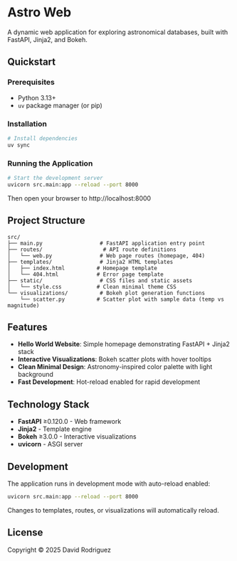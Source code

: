 # Astro Web

A dynamic web application for exploring astronomical databases, built with FastAPI, Jinja2, and Bokeh.

## Quickstart

### Prerequisites

- Python 3.13+
- `uv` package manager (or pip)

### Installation

```bash
# Install dependencies
uv sync
```

### Running the Application

```bash
# Start the development server
uvicorn src.main:app --reload --port 8000
```

Then open your browser to http://localhost:8000

## Project Structure

```
src/
├── main.py                  # FastAPI application entry point
├── routes/                   # API route definitions
│   └── web.py               # Web page routes (homepage, 404)
├── templates/               # Jinja2 HTML templates
│   ├── index.html          # Homepage template
│   └── 404.html            # Error page template
├── static/                  # CSS files and static assets
│   └── style.css           # Clean minimal theme CSS
└── visualizations/          # Bokeh plot generation functions
    └── scatter.py          # Scatter plot with sample data (temp vs magnitude)
```

## Features

- **Hello World Website**: Simple homepage demonstrating FastAPI + Jinja2 stack
- **Interactive Visualizations**: Bokeh scatter plots with hover tooltips
- **Clean Minimal Design**: Astronomy-inspired color palette with light background
- **Fast Development**: Hot-reload enabled for rapid development

## Technology Stack

- **FastAPI** ≥0.120.0 - Web framework
- **Jinja2** - Template engine
- **Bokeh** ≥3.0.0 - Interactive visualizations
- **uvicorn** - ASGI server

## Development

The application runs in development mode with auto-reload enabled:

```bash
uvicorn src.main:app --reload --port 8000
```

Changes to templates, routes, or visualizations will automatically reload.

## License

Copyright © 2025 David Rodriguez
